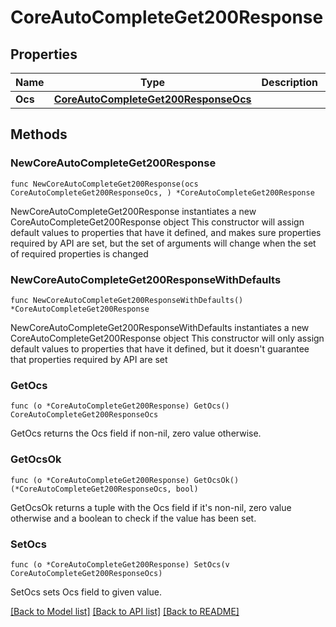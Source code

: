 # CoreAutoCompleteGet200Response

## Properties

Name | Type | Description | Notes
------------ | ------------- | ------------- | -------------
**Ocs** | [**CoreAutoCompleteGet200ResponseOcs**](CoreAutoCompleteGet200ResponseOcs.md) |  | 

## Methods

### NewCoreAutoCompleteGet200Response

`func NewCoreAutoCompleteGet200Response(ocs CoreAutoCompleteGet200ResponseOcs, ) *CoreAutoCompleteGet200Response`

NewCoreAutoCompleteGet200Response instantiates a new CoreAutoCompleteGet200Response object
This constructor will assign default values to properties that have it defined,
and makes sure properties required by API are set, but the set of arguments
will change when the set of required properties is changed

### NewCoreAutoCompleteGet200ResponseWithDefaults

`func NewCoreAutoCompleteGet200ResponseWithDefaults() *CoreAutoCompleteGet200Response`

NewCoreAutoCompleteGet200ResponseWithDefaults instantiates a new CoreAutoCompleteGet200Response object
This constructor will only assign default values to properties that have it defined,
but it doesn't guarantee that properties required by API are set

### GetOcs

`func (o *CoreAutoCompleteGet200Response) GetOcs() CoreAutoCompleteGet200ResponseOcs`

GetOcs returns the Ocs field if non-nil, zero value otherwise.

### GetOcsOk

`func (o *CoreAutoCompleteGet200Response) GetOcsOk() (*CoreAutoCompleteGet200ResponseOcs, bool)`

GetOcsOk returns a tuple with the Ocs field if it's non-nil, zero value otherwise
and a boolean to check if the value has been set.

### SetOcs

`func (o *CoreAutoCompleteGet200Response) SetOcs(v CoreAutoCompleteGet200ResponseOcs)`

SetOcs sets Ocs field to given value.



[[Back to Model list]](../README.md#documentation-for-models) [[Back to API list]](../README.md#documentation-for-api-endpoints) [[Back to README]](../README.md)


